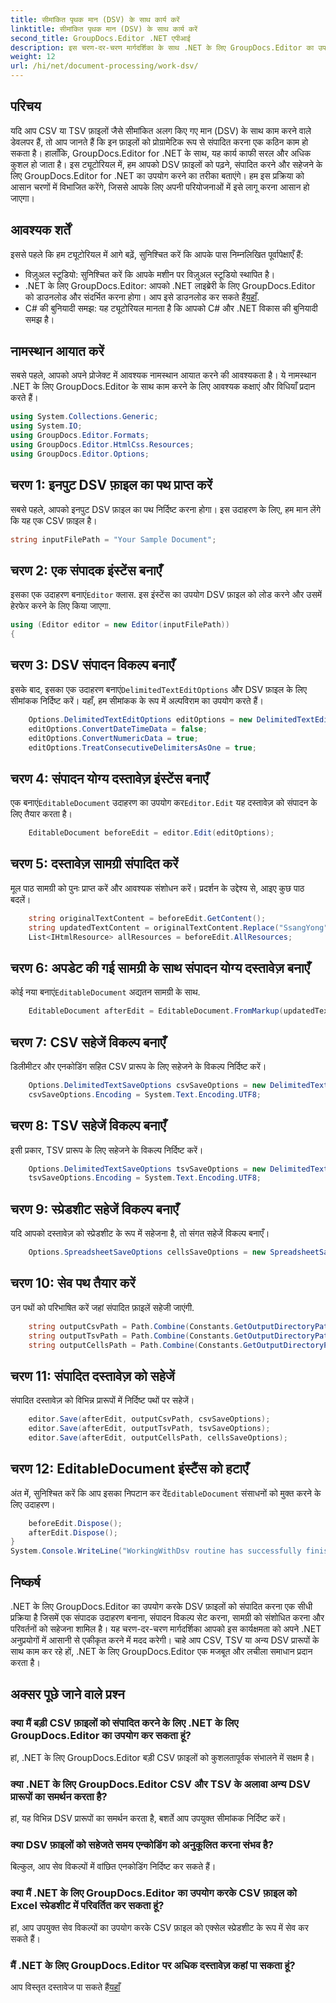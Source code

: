 ```yaml
---
title: सीमांकित पृथक मान (DSV) के साथ कार्य करें
linktitle: सीमांकित पृथक मान (DSV) के साथ कार्य करें
second_title: GroupDocs.Editor .NET एपीआई
description: इस चरण-दर-चरण मार्गदर्शिका के साथ .NET के लिए GroupDocs.Editor का उपयोग करके CSV और TSV फ़ाइलों को संपादित करना सीखें। अपने .NET प्रोजेक्ट्स को आसानी से बेहतर बनाएँ।
weight: 12
url: /hi/net/document-processing/work-dsv/
---
```

## परिचय
यदि आप CSV या TSV फ़ाइलों जैसे सीमांकित अलग किए गए मान (DSV) के साथ काम करने वाले डेवलपर हैं, तो आप जानते हैं कि इन फ़ाइलों को प्रोग्रामेटिक रूप से संपादित करना एक कठिन काम हो सकता है। हालाँकि, GroupDocs.Editor for .NET के साथ, यह कार्य काफी सरल और अधिक कुशल हो जाता है। इस ट्यूटोरियल में, हम आपको DSV फ़ाइलों को पढ़ने, संपादित करने और सहेजने के लिए GroupDocs.Editor for .NET का उपयोग करने का तरीका बताएंगे। हम इस प्रक्रिया को आसान चरणों में विभाजित करेंगे, जिससे आपके लिए अपनी परियोजनाओं में इसे लागू करना आसान हो जाएगा।
## आवश्यक शर्तें
इससे पहले कि हम ट्यूटोरियल में आगे बढ़ें, सुनिश्चित करें कि आपके पास निम्नलिखित पूर्वापेक्षाएँ हैं:
- विज़ुअल स्टूडियो: सुनिश्चित करें कि आपके मशीन पर विज़ुअल स्टूडियो स्थापित है।
-  .NET के लिए GroupDocs.Editor: आपको .NET लाइब्रेरी के लिए GroupDocs.Editor को डाउनलोड और संदर्भित करना होगा। आप इसे डाउनलोड कर सकते हैं[यहाँ](https://releases.groupdocs.com/editor/net/).
- C# की बुनियादी समझ: यह ट्यूटोरियल मानता है कि आपको C# और .NET विकास की बुनियादी समझ है।
## नामस्थान आयात करें
सबसे पहले, आपको अपने प्रोजेक्ट में आवश्यक नामस्थान आयात करने की आवश्यकता है। ये नामस्थान .NET के लिए GroupDocs.Editor के साथ काम करने के लिए आवश्यक कक्षाएं और विधियाँ प्रदान करते हैं।
```csharp
using System.Collections.Generic;
using System.IO;
using GroupDocs.Editor.Formats;
using GroupDocs.Editor.HtmlCss.Resources;
using GroupDocs.Editor.Options;
```

## चरण 1: इनपुट DSV फ़ाइल का पथ प्राप्त करें
सबसे पहले, आपको इनपुट DSV फ़ाइल का पथ निर्दिष्ट करना होगा। इस उदाहरण के लिए, हम मान लेंगे कि यह एक CSV फ़ाइल है।
```csharp
string inputFilePath = "Your Sample Document";
```
## चरण 2: एक संपादक इंस्टेंस बनाएँ
 इसका एक उदाहरण बनाएं`Editor` क्लास. इस इंस्टेंस का उपयोग DSV फ़ाइल को लोड करने और उसमें हेरफेर करने के लिए किया जाएगा.
```csharp
using (Editor editor = new Editor(inputFilePath))
{
```
## चरण 3: DSV संपादन विकल्प बनाएँ
 इसके बाद, इसका एक उदाहरण बनाएं`DelimitedTextEditOptions` और DSV फ़ाइल के लिए सीमांकक निर्दिष्ट करें। यहाँ, हम सीमांकक के रूप में अल्पविराम का उपयोग करते हैं।
```csharp
    Options.DelimitedTextEditOptions editOptions = new DelimitedTextEditOptions(",");
    editOptions.ConvertDateTimeData = false;
    editOptions.ConvertNumericData = true;
    editOptions.TreatConsecutiveDelimitersAsOne = true;
```
## चरण 4: संपादन योग्य दस्तावेज़ इंस्टेंस बनाएँ
 एक बनाएं`EditableDocument` उदाहरण का उपयोग कर`Editor.Edit` यह दस्तावेज़ को संपादन के लिए तैयार करता है।
```csharp
    EditableDocument beforeEdit = editor.Edit(editOptions);
```
## चरण 5: दस्तावेज़ सामग्री संपादित करें
मूल पाठ सामग्री को पुनः प्राप्त करें और आवश्यक संशोधन करें। प्रदर्शन के उद्देश्य से, आइए कुछ पाठ बदलें।
```csharp
    string originalTextContent = beforeEdit.GetContent();
    string updatedTextContent = originalTextContent.Replace("SsangYong", "Chevrolet").Replace("Kyron", "Camaro");
    List<IHtmlResource> allResources = beforeEdit.AllResources;
```
## चरण 6: अपडेट की गई सामग्री के साथ संपादन योग्य दस्तावेज़ बनाएँ
 कोई नया बनाएं`EditableDocument` अद्यतन सामग्री के साथ.
```csharp
    EditableDocument afterEdit = EditableDocument.FromMarkup(updatedTextContent, allResources);
```
## चरण 7: CSV सहेजें विकल्प बनाएँ
डिलीमीटर और एनकोडिंग सहित CSV प्रारूप के लिए सहेजने के विकल्प निर्दिष्ट करें।
```csharp
    Options.DelimitedTextSaveOptions csvSaveOptions = new DelimitedTextSaveOptions(",");
    csvSaveOptions.Encoding = System.Text.Encoding.UTF8;
```
## चरण 8: TSV सहेजें विकल्प बनाएँ
इसी प्रकार, TSV प्रारूप के लिए सहेजने के विकल्प निर्दिष्ट करें।
```csharp
    Options.DelimitedTextSaveOptions tsvSaveOptions = new DelimitedTextSaveOptions("\t");
    tsvSaveOptions.Encoding = System.Text.Encoding.UTF8;
```
## चरण 9: स्प्रेडशीट सहेजें विकल्प बनाएँ
यदि आपको दस्तावेज़ को स्प्रेडशीट के रूप में सहेजना है, तो संगत सहेजें विकल्प बनाएँ।
```csharp
    Options.SpreadsheetSaveOptions cellsSaveOptions = new SpreadsheetSaveOptions(SpreadsheetFormats.Xlsm);
```
## चरण 10: सेव पथ तैयार करें
उन पथों को परिभाषित करें जहां संपादित फ़ाइलें सहेजी जाएंगी.
```csharp
    string outputCsvPath = Path.Combine(Constants.GetOutputDirectoryPath(inputFilePath), Path.GetFileNameWithoutExtension(inputFilePath) + ".csv");
    string outputTsvPath = Path.Combine(Constants.GetOutputDirectoryPath(inputFilePath), Path.GetFileNameWithoutExtension(inputFilePath) + ".tsv");
    string outputCellsPath = Path.Combine(Constants.GetOutputDirectoryPath(inputFilePath), Path.GetFileNameWithoutExtension(inputFilePath) + ".xlsm");
```
## चरण 11: संपादित दस्तावेज़ को सहेजें
संपादित दस्तावेज़ को विभिन्न प्रारूपों में निर्दिष्ट पथों पर सहेजें।
```csharp
    editor.Save(afterEdit, outputCsvPath, csvSaveOptions);
    editor.Save(afterEdit, outputTsvPath, tsvSaveOptions);
    editor.Save(afterEdit, outputCellsPath, cellsSaveOptions);
```
## चरण 12: EditableDocument इंस्टैंस को हटाएँ
 अंत में, सुनिश्चित करें कि आप इसका निपटान कर दें`EditableDocument` संसाधनों को मुक्त करने के लिए उदाहरण।
```csharp
    beforeEdit.Dispose();
    afterEdit.Dispose();
}
System.Console.WriteLine("WorkingWithDsv routine has successfully finished");
```
## निष्कर्ष
.NET के लिए GroupDocs.Editor का उपयोग करके DSV फ़ाइलों को संपादित करना एक सीधी प्रक्रिया है जिसमें एक संपादक उदाहरण बनाना, संपादन विकल्प सेट करना, सामग्री को संशोधित करना और परिवर्तनों को सहेजना शामिल है। यह चरण-दर-चरण मार्गदर्शिका आपको इस कार्यक्षमता को अपने .NET अनुप्रयोगों में आसानी से एकीकृत करने में मदद करेगी। चाहे आप CSV, TSV या अन्य DSV प्रारूपों के साथ काम कर रहे हों, .NET के लिए GroupDocs.Editor एक मजबूत और लचीला समाधान प्रदान करता है।
## अक्सर पूछे जाने वाले प्रश्न
### क्या मैं बड़ी CSV फ़ाइलों को संपादित करने के लिए .NET के लिए GroupDocs.Editor का उपयोग कर सकता हूं?
हां, .NET के लिए GroupDocs.Editor बड़ी CSV फ़ाइलों को कुशलतापूर्वक संभालने में सक्षम है।
### क्या .NET के लिए GroupDocs.Editor CSV और TSV के अलावा अन्य DSV प्रारूपों का समर्थन करता है?
हां, यह विभिन्न DSV प्रारूपों का समर्थन करता है, बशर्ते आप उपयुक्त सीमांकक निर्दिष्ट करें।
### क्या DSV फ़ाइलों को सहेजते समय एन्कोडिंग को अनुकूलित करना संभव है?
बिल्कुल, आप सेव विकल्पों में वांछित एनकोडिंग निर्दिष्ट कर सकते हैं।
### क्या मैं .NET के लिए GroupDocs.Editor का उपयोग करके CSV फ़ाइल को Excel स्प्रेडशीट में परिवर्तित कर सकता हूं?
हां, आप उपयुक्त सेव विकल्पों का उपयोग करके CSV फ़ाइल को एक्सेल स्प्रेडशीट के रूप में सेव कर सकते हैं।
### मैं .NET के लिए GroupDocs.Editor पर अधिक दस्तावेज़ कहां पा सकता हूं?
 आप विस्तृत दस्तावेज पा सकते हैं[यहाँ](https://tutorials.groupdocs.com/editor/net/)